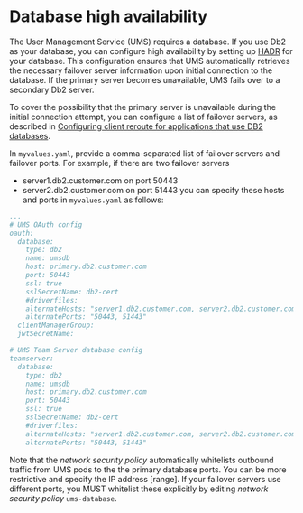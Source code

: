 # Database high availability
The User Management Service (UMS) requires a database. If you use Db2 as your database, you can configure high availability by setting up [HADR](https://www.ibm.com/support/knowledgecenter/SSEPGG_11.5.0/com.ibm.db2.luw.admin.ha.doc/doc/c0011267.html) for your database.
This configuration ensures that UMS automatically retrieves the necessary failover server information upon initial connection to the database. If the primary server becomes unavailable, UMS fails over to a secondary Db2 server.

To cover the possibility that the primary server is unavailable during the initial connection attempt, you can configure a list of failover servers, as described in [Configuring client reroute for applications that use DB2 databases](https://www.ibm.com/support/knowledgecenter/en/SSEQTP_liberty/com.ibm.websphere.wlp.doc/ae/twlp_config_reroute_db2.html).

In `myvalues.yaml`, provide a comma-separated list of failover servers and failover ports. For example, if there are two failover servers
* server1.db2.customer.com on port 50443
* server2.db2.customer.com on port 51443
you can specify these hosts and ports in `myvalues.yaml` as follows:

```yaml
...
# UMS OAuth config
oauth:
  database:
    type: db2
    name: umsdb
    host: primary.db2.customer.com
    port: 50443
    ssl: true
    sslSecretName: db2-cert
    #driverfiles:
    alternateHosts: "server1.db2.customer.com, server2.db2.customer.com"
    alternatePorts: "50443, 51443"
  clientManagerGroup:
  jwtSecretName:

# UMS Team Server database config
teamserver:
  database:
    type: db2
    name: umsdb
    host: primary.db2.customer.com
    port: 50443
    ssl: true
    sslSecretName: db2-cert
    #driverfiles:
    alternateHosts: "server1.db2.customer.com, server2.db2.customer.com"
    alternatePorts: "50443, 51443"
```

Note that the _network security policy_ automatically whitelists outbound traffic from UMS pods to the the primary database ports. You can be more restrictive and specify the IP address [range]. If your failover servers use different ports, you MUST whitelist these explicitly by editing _network security policy_ `ums-database`.
